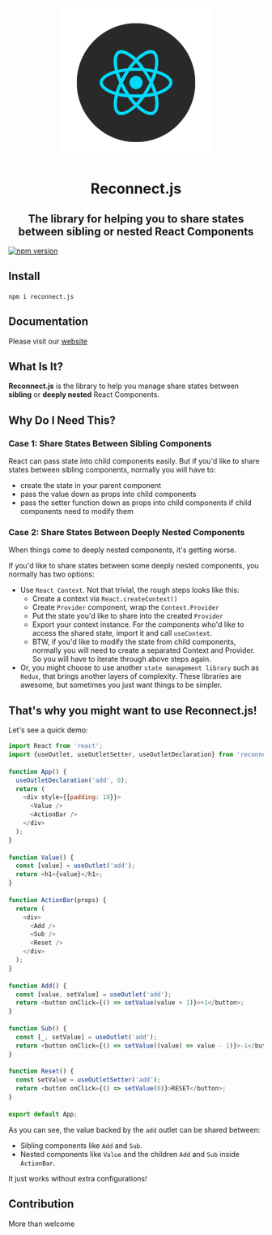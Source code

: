 <p align="center">
  <img alt="react" src="./images/react-icon.png" width="300">
</p>
<p align="center">
  <h1 align="center">Reconnect.js</h1>
  <h2 align="center">The library for helping you to share states between <b>sibling</b> or <b>nested</b> React Components</h2>
</p>

[![npm version](https://img.shields.io/npm/v/reconnect.js.svg?style=flat)](https://www.npmjs.com/package/reconnect.js)

## Install

`npm i reconnect.js`

## Documentation

Please visit our [website](https://revtel.github.io/reconnect.js)

## What Is It?

**Reconnect.js** is the library to help you manage share states between **sibling** or **deeply nested** React Components.

## Why Do I Need This?

### Case 1: Share States Between Sibling Components

React can pass state into child components easily. But if you'd like to share states between sibling components, normally you will have to:

- create the state in your parent component
- pass the value down as props into child components
- pass the setter function down as props into child components if child components need to modify them

### Case 2: Share States Between Deeply Nested Components

When things come to deeply nested components, it's getting worse.

If you'd like to share states between some deeply nested components, you normally has two options:

- Use `React Context`. Not that trivial, the rough steps looks like this:
  - Create a context via `React.createContext()`
  - Create `Provider` component, wrap the `Context.Provider`
  - Put the state you'd like to share into the created `Provider`
  - Export your context instance. For the components who'd like to access the shared state, import it and call `useContext`.
  - BTW, if you'd like to modify the state from child components, normally you will need to create a separated Context and Provider. So you will have to iterate through above steps again.
- Or, you might choose to use another `state management library` such as `Redux`, that brings another layers of complexity. These libraries are awesome, but sometimes you just want things to be simpler.

## That's why you might want to use Reconnect.js!

Let's see a quick demo:

```javascript
import React from 'react';
import {useOutlet, useOutletSetter, useOutletDeclaration} from 'reconnect.js';

function App() {
  useOutletDeclaration('add', 0);
  return (
    <div style={{padding: 10}}>
      <Value />
      <ActionBar />
    </div>
  );
}

function Value() {
  const [value] = useOutlet('add');
  return <h1>{value}</h1>;
}

function ActionBar(props) {
  return (
    <div>
      <Add />
      <Sub />
      <Reset />
    </div>
  );
}

function Add() {
  const [value, setValue] = useOutlet('add');
  return <button onClick={() => setValue(value + 1)}>+1</button>;
}

function Sub() {
  const [_, setValue] = useOutlet('add');
  return <button onClick={() => setValue((value) => value - 1)}>-1</button>;
}

function Reset() {
  const setValue = useOutletSetter('add');
  return <button onClick={() => setValue(0)}>RESET</button>;
}

export default App;
```

As you can see, the value backed by the `add` outlet can be shared between:

- Sibling components like `Add` and `Sub`.
- Nested components like `Value` and the children `Add` and `Sub` inside `ActionBar`.

It just works without extra configurations!

## Contribution

More than welcome

